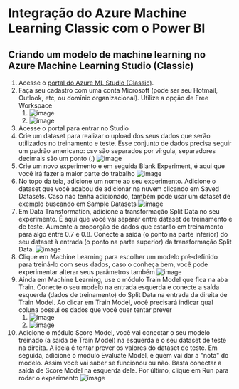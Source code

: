 # Integração do Azure Machine Learning Classic com o Power BI

## Criando um modelo de machine learning no Azure Machine Learning Studio (Classic)

1. Acesse o [portal do Azure ML Studio (Classic)](https://studio.azureml.net/).
2. Faça seu cadastro com uma conta Microsoft (pode ser seu Hotmail, Outlook, etc, ou domínio organizacional). Utilize a opção de Free Workspace
    1. ![image](https://user-images.githubusercontent.com/43036486/110165074-19d5a200-7dd1-11eb-8a18-7bcb6af4f241.png)
    2. ![image](https://user-images.githubusercontent.com/43036486/110165148-425d9c00-7dd1-11eb-86a6-426c2707be16.png)
3. Acesse o portal para entrar no Studio
4. Crie um dataset para realizar o upload dos seus dados que serão utilizados no treinamento e teste. Esse conjunto de dados precisa seguir um padrão americano: csv são separados por vírgula, separadores decimais são um ponto (.)
![image](https://user-images.githubusercontent.com/43036486/110165736-1abb0380-7dd2-11eb-8a35-d06820da162a.png)
5. Crie um novo experimento e em seguida Blank Experiment, é aqui que você irá fazer a maior parte do trabalho
![image](https://user-images.githubusercontent.com/43036486/110165854-4b9b3880-7dd2-11eb-977e-956341ce1dc5.png)
6. No topo da tela, adicione um nome ao seu experimento. Adicione o dataset que você acabou de adicionar na nuvem clicando em Saved Datasets. Caso não tenha adicionado, também pode usar um dataset de exemplo buscando em Sample Datasets
![image](https://user-images.githubusercontent.com/43036486/110166375-04617780-7dd3-11eb-8c86-77592b25f96d.png)
7. Em Data Transformation, adicione a transformação Split Data no seu experimento. É aqui que você vai separar entre dataset de treinamento e de teste. Aumente a proporção de dados que estarão em treinamento para algo entre 0.7 e 0.8. Conecte a saída (o ponto na parte inferior) do seu dataset à entrada (o ponto na parte superior) da transformação Split Data.
![image](https://user-images.githubusercontent.com/43036486/110166704-7e91fc00-7dd3-11eb-92bd-fa21209752fe.png)
8. Clique em Machine Learning para escolher um modelo pré-definido para treiná-lo com seus dados, caso o conheça bem, você pode experimentar alterar seus parâmetros também
![image](https://user-images.githubusercontent.com/43036486/110166998-e0526600-7dd3-11eb-9f00-d4ad7cda19c7.png)
9. Ainda em Machine Learning, use o módulo Train Model que fica na aba Train. Conecte o seu modelo na entrada esquerda e conecte a saída esquerda (dados de treinamento) do Split Data na entrada da direita de Train Model. Ao clicar em Train Model, você precisará indicar qual coluna possui os dados que você quer tentar prever
    1. ![image](https://user-images.githubusercontent.com/43036486/110167396-79817c80-7dd4-11eb-883f-07e7a79bc117.png)
    2. ![image](https://user-images.githubusercontent.com/43036486/110167599-bc435480-7dd4-11eb-9a9b-411ffad17e85.png)
10. Adicione o módulo Score Model, você vai conectar o seu modelo treinado (a saída de Train Model) na esquerda e o seu dataset de teste na direita. A ideia é tentar prever os valores do dataset de teste. Em seguida, adicione o módulo Evaluate Model, é quem vai dar a "nota" do modelo. Assim você vai saber se funcionou ou não. Basta conectar a saída de Score Model na esquerda dele. Por último, clique em Run para rodar o experimento
![image](https://user-images.githubusercontent.com/43036486/110168248-aa15e600-7dd5-11eb-94d0-7d62fc67864f.png)
